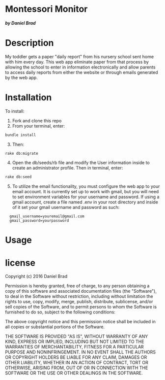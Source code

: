 # Montessori Monitor
##### by Daniel Brad


# Description

My toddler gets a paper "daily report" from his nursery school sent home with him every day. This web app  eliminate paper from that process by allowing the school to enter in information electronically and allow parents to access daily reports from either the website or through emails generated by the web app.


# Installation

To install:

1. Fork and clone this repo
2. From your terminal, enter:
  ```bash
  bundle install
  ```
3. Then:
  ```bash
  rake db:migrate
  ```
4. Open the db/seeds/rb file and modify the User information inside to create an administrator profile. Then in terminal, enter:

  ```bash
  rake db:seed
  ```
5. To utilize the email functionality, you must configure the web app to your email account. It is currently set up to work with gmail, but you will need to set environment variables for your username and password. If using a gmail account, create a file named .env in your root directory and inside of it set your gmail username and password as such:

  ```
    gmail_username=youremail@gmail.com
    gmail_password=yourpassword
  ```

# Usage


# license

Copyright (c) 2016 Daniel Brad

Permission is hereby granted, free of charge, to any person obtaining a copy of this software and associated documentation files (the "Software"), to deal in the Software without restriction, including without limitation the rights to use, copy, modify, merge, publish, distribute, sublicense, and/or sell copies of the Software, and to permit persons to whom the Software is furnished to do so, subject to the following conditions:

The above copyright notice and this permission notice shall be included in all copies or substantial portions of the Software.

THE SOFTWARE IS PROVIDED "AS IS", WITHOUT WARRANTY OF ANY KIND, EXPRESS OR IMPLIED, INCLUDING BUT NOT LIMITED TO THE WARRANTIES OF MERCHANTABILITY, FITNESS FOR A PARTICULAR PURPOSE AND NONINFRINGEMENT. IN NO EVENT SHALL THE AUTHORS OR COPYRIGHT HOLDERS BE LIABLE FOR ANY CLAIM, DAMAGES OR OTHER LIABILITY, WHETHER IN AN ACTION OF CONTRACT, TORT OR OTHERWISE, ARISING FROM, OUT OF OR IN CONNECTION WITH THE SOFTWARE OR THE USE OR OTHER DEALINGS IN THE SOFTWARE.
